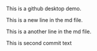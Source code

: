 This is a github desktop demo.

This is a new line in the md file.

This is a another line in the md file.

This is second commit text